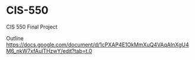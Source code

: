 # CIS-550
CIS 550 Final Project

Outline
https://docs.google.com/document/d/1cPXAP4E1OkMmXuQ4VAqAInXgU4M6_nkW7xfAulTHzwY/edit?tab=t.0
